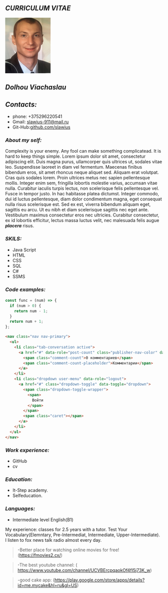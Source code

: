 ## **_CURRICULUM VITAE_** 

![foto](image.png "мое фото")

## _Dolhou Viachaslau_   
                                       
## _Contacts:_

- phone: +375296220541
- Gmail: [slawius-911@mail.ru](slawius-911@mail.ru)
- Git-Hub:[github.com/slawius](https://github.com/slawius-777)

### _About my self:_ 

Complexity is your enemy. Any fool can make  something complicatead. It is hard to keep things simple.
Lorem ipsum dolor sit amet, consectetur adipiscing elit. Duis magna purus, ullamcorper quis ultrices ut, sodales vitae leo. Suspendisse laoreet in diam vel fermentum. Maecenas finibus bibendum eros, sit amet rhoncus neque aliquet sed. Aliquam erat volutpat. Cras quis sodales lorem. Proin ultrices metus nec sapien pellentesque mollis. Integer enim sem, fringilla lobortis molestie varius, accumsan vitae nulla. Curabitur iaculis turpis lectus, non scelerisque felis pellentesque vel. Fusce in tempor justo. In hac habitasse platea dictumst. Integer commodo, dui id luctus pellentesque, diam dolor condimentum magna, eget consequat nulla risus scelerisque est. Sed ex est, viverra bibendum aliquam eget, sagittis eu arcu. Ut eu nibh et diam scelerisque sagittis nec eget ante. Vestibulum maximus consectetur eros nec ultricies. Curabitur consectetur, ex id lobortis efficitur, lectus massa luctus velit, nec malesuada felis augue ***placera*** risus. 

### _SKILS:_

- Java Script
- HTML
- CSS
- SQL
- C#
- SSMS

### _Code examples:_ 

```javascript
const func = (num) => {
  if (num > 0) {
    return num - 1;
  }
  return num + 1;
};
```
```html
<nav class="nav nav-primary">
  <ul>
    <li class="tab-conversation active">
      <a href="#" data-role="post-count" class="publisher-nav-color" data-nav="conversation">
        <span class="comment-count">0 комментариев</span>
        <span class="comment-count-placeholder">Комментарии</span>
      </a>
    </li>
    <li class="dropdown user-menu" data-role="logout">
      <a href="#" class="dropdown-toggle" data-toggle="dropdown">
        <span class="dropdown-toggle-wrapper">
          <span>
            Войти
          </span>
        </span>
        <span class="caret"></span>
      </a>
    </li>
  </ul>
</nav>
```

### _Work experience:_

- GitHub
- cv

### _Education:_

- It-Step academy. 
- Selfeducation. 

### _Languages:_

- Intermediate level English(B1)

My experience:  classes for 2.5 years with a tutor.
Test Your Vocabulary(Elemntary, Pre-Intermediat, Intermediate, Upper-Intermediate).  
I listen to fox news talk radio almost every day.

> -Better place for watching online movies for free! (https://fmovies2.cx/)

> -The best youtube channel: ( https://www.youtube.com/channel/UCVBErcpqaokOf4fI5j73K_w)

> -good cake app: (https://play.google.com/store/apps/details?id=me.mycake&hl=ru&gl=US)
